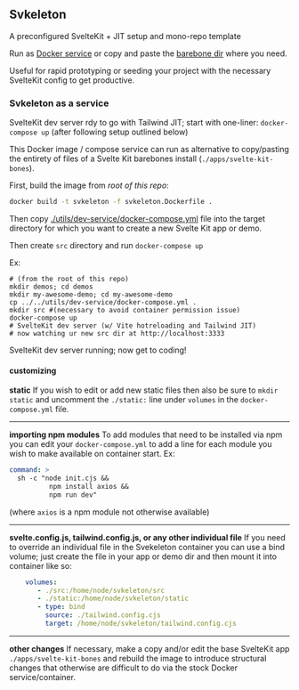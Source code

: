 ## Svkeleton

A preconfigured SvelteKit + JIT setup and mono-repo template

Run as [Docker service](#svkeleton-as-a-service) or copy and paste the [barebone dir] where you need. 

Useful for rapid prototyping or seeding your project with the necessary SvelteKit config to get productive. 


### Svkeleton as a service

SvelteKit dev server rdy to go with Tailwind JIT; start with one-liner: `docker-compose up` (after following setup outlined below)

This Docker image / compose service can run as alternative to copy/pasting the entirety of files of a Svelte Kit barebones install (`./apps/svelte-kit-bones`).     

First, build the image from *root of this repo*: 

```bash
docker build -t svkeleton -f svkeleton.Dockerfile .
```

Then copy [./utils/dev-service/docker-compose.yml] file into the target directory for which you want to create a new Svelte Kit app or demo.  

Then create `src` directory and run `docker-compose up`

Ex: 

```
# (from the root of this repo)
mkdir demos; cd demos
mkdir my-awesome-demo; cd my-awesome-demo
cp ../../utils/dev-service/docker-compose.yml .
mkdir src #(necessary to avoid container permission issue)
docker-compose up
# SvelteKit dev server (w/ Vite hotreloading and Tailwind JIT)
# now watching ur new src dir at http://localhost:3333
```

SvelteKit dev server running; now get to coding! 

#### customizing

**static**
If you wish to edit or add new static files then also be sure to `mkdir static` and uncomment the `./static:` line under `volumes` in the `docker-compose.yml` file. 

---

**importing npm modules**
To add modules that need to be installed via npm you can edit your `docker-compose.yml` to add a line for each module you wish to make available on container start. Ex: 
```yml
command: >
  sh -c "node init.cjs && 
          npm install axios &&
          npm run dev"       
```
(where `axios` is a npm module not otherwise available)

---


**svelte.config.js, tailwind.config.js, or any other individual file**
If you need to override an individual file in the Svekeleton container you can use a bind volume; just create the file in your app or demo dir and then mount it into container like so: 
```yml
    volumes:
       - ./src:/home/node/svkeleton/src
       - ./static:/home/node/svkeleton/static
       - type: bind 
         source: ./tailwind.config.cjs
         target: /home/node/svkeleton/tailwind.config.cjs
```
---

**other changes**
If necessary, make a copy and/or edit the base SvelteKit app `./apps/svelte-kit-bones` and rebuild the image to introduce structural changes that otherwise are difficult to do via the stock Docker service/container.


[Docker service]:/utils/dev-service/README.md
[barebone dir]:/apps/svelte-kit-bones/README.md
[./utils/dev-service/docker-compose.yml]:./utils/dev-service/docker-compose.yml